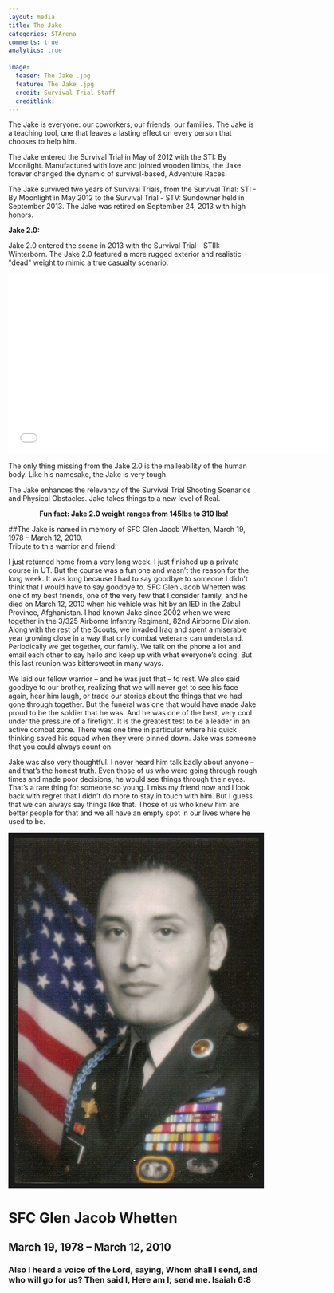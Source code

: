 ```yaml
---
layout: media
title: The Jake
categories: STArena
comments: true
analytics: true

image:
  teaser: The Jake .jpg
  feature: The Jake .jpg
  credit: Survival Trial Staff
  creditlink:  
---
```




The Jake is everyone: our coworkers, our friends, our families. The Jake is a teaching tool, one that leaves a lasting effect on every person that chooses to help him.

The Jake entered the Survival Trial in May of 2012 with the STI: By Moonlight.  Manufactured with love and jointed wooden limbs, the Jake forever changed the dynamic of survival-based, Adventure Races.


The Jake survived two years of Survival Trials, from the Survival Trial: STI - By Moonlight in May 2012 to the Survival Trial - STV: Sundowner held in September 2013.  The Jake was retired on September 24, 2013 with high honors.

<strong>Jake 2.0:</strong>

Jake 2.0 entered the scene in 2013 with the Survival Trial - STIII: Winterborn.  The Jake 2.0 featured a more rugged exterior and realistic "dead" weight to mimic a true casualty scenario.

<iframe src="//www.youtube.com/embed/-WEfgZ_XOZg" width="640" height="360" frameborder="0" allowfullscreen="allowfullscreen"></iframe>

The only thing missing from the Jake 2.0 is the malleability of the human body.  Like his namesake, the Jake is very tough.


The Jake enhances the relevancy of the Survival Trial Shooting Scenarios and Physical Obstacles.  Jake takes things to a new level of Real.



<center><strong>Fun fact:  Jake 2.0 weight ranges from 145lbs to 310 lbs!</strong></center>





##The Jake is named in memory of SFC Glen Jacob Whetten, March 19, 1978 – March 12, 2010.  
Tribute to this warrior and friend:

I just returned home from a very long week. I just finished up a private course in UT.  But the course was a fun one and wasn’t the reason for the long week. It was long because I had to say goodbye to someone I didn’t think that I would have to say goodbye to. SFC Glen Jacob Whetten was one of my best friends, one of the very few that I consider family, and he died on March 12, 2010 when his vehicle was hit by an IED in the Zabul Province, Afghanistan. I had known Jake since 2002 when we were together in the 3/325 Airborne Infantry Regiment, 82nd Airborne Division. Along with the rest of the Scouts, we invaded Iraq and spent a miserable year growing close in a way that only combat veterans can understand. Periodically we get together, our family. We talk on the phone a lot and email each other to say hello and keep up with what everyone’s doing. But this last reunion was bittersweet in many ways.

We laid our fellow warrior – and he was just that – to rest. We also said goodbye to our brother, realizing that we will never get to see his face again, hear him laugh, or trade our stories about the things that we had gone through together. But the funeral was one that would have made Jake proud to be the soldier that he was. And he was one of the best, very cool under the pressure of a firefight. It is the greatest test to be a leader in an active combat zone. There was one time in particular where his quick thinking saved his squad when they were pinned down.  Jake was someone that you could always count on.

Jake was also very thoughtful. I never heard him talk badly about anyone – and that’s the honest truth. Even those of us who were going through rough times and made poor decisions, he would see things through their eyes. That’s a rare thing for someone so young. I miss my friend now and I look back with regret that I didn’t do more to stay in touch with him. But I guess that we can always say things like that. Those of us who knew him are better people for that and we all have an empty spot in our lives where he used to be.

<p><center><img src="/images/jake.jpg" alt="SFC Glen Whetten" width="493" height="693" border="10" /></center></p>
<h1>SFC Glen Jacob Whetten</h1>
<h2>March 19, 1978 – March 12, 2010 </h2>
<h3>Also I heard a voice of the Lord, saying, Whom shall I send, and who will go for us?  Then said I, Here am I; send me.  Isaiah 6:8 </h3>